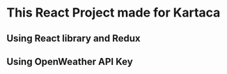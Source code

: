 # This React Project made for Kartaca

## Using React library and Redux

## Using OpenWeather API Key
